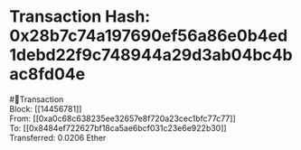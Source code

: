 
Transaction Hash: 0x28b7c74a197690ef56a86e0b4ed1debd22f9c748944a29d3ab04bc4bac8fd04e
====================================================================================
  
#💸Transaction  
Block: [[14456781]]  
From: [[0xa0c68c638235ee32657e8f720a23cec1bfc77c77]]  
To: [[0x8484ef722627bf18ca5ae6bcf031c23e6e922b30]]  
Transferred: 0.0206 Ether